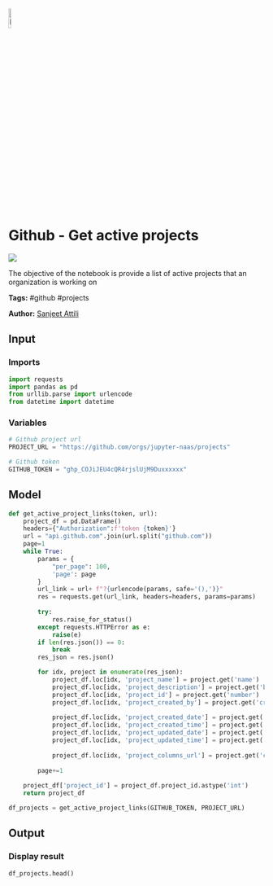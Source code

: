 <img width="10%" alt="Naas" src="https://landen.imgix.net/jtci2pxwjczr/assets/5ice39g4.png?w=160"/>

# Github - Get active projects
<a href="https://app.naas.ai/user-redirect/naas/downloader?url=https://raw.githubusercontent.com/jupyter-naas/awesome-notebooks/master/Github/Github_Get_active_projects.ipynb" target="_parent"><img src="https://naasai-public.s3.eu-west-3.amazonaws.com/open_in_naas.svg"/></a>

The objective of the notebook is provide a list of active projects that an organization is working on

**Tags:** #github #projects

**Author:** [Sanjeet Attili](https://www.linkedin.com/in/sanjeet-attili-760bab190/)

## Input

### Imports


```python
import requests
import pandas as pd
from urllib.parse import urlencode
from datetime import datetime
```

### Variables


```python
# Github project url
PROJECT_URL = "https://github.com/orgs/jupyter-naas/projects"

# Github token
GITHUB_TOKEN = "ghp_COJiJEU4cQR4rjslUjM9Duxxxxxx"
```

## Model


```python
def get_active_project_links(token, url):
    project_df = pd.DataFrame()
    headers={"Authorization":f'token {token}'}
    url = "api.github.com".join(url.split("github.com"))
    page=1
    while True:
        params = {
            "per_page": 100,
            'page': page
        }
        url_link = url+ f"?{urlencode(params, safe='(),')}"
        res = requests.get(url_link, headers=headers, params=params)
        
        try:
            res.raise_for_status()
        except requests.HTTPError as e:
            raise(e)
        if len(res.json()) == 0:
            break
        res_json = res.json()

        for idx, project in enumerate(res_json):
            project_df.loc[idx, 'project_name'] = project.get('name')
            project_df.loc[idx, 'project_description'] = project.get('body')
            project_df.loc[idx, 'project_id'] = project.get('number')
            project_df.loc[idx, 'project_created_by'] = project.get('creator')['login']
            
            project_df.loc[idx, 'project_created_date'] = project.get('created_at').strip('Z').split('T')[0]
            project_df.loc[idx, 'project_created_time'] = project.get('created_at').strip('Z').split('T')[-1]
            project_df.loc[idx, 'project_updated_date'] = project.get('updated_at').strip('Z').split('T')[0]
            project_df.loc[idx, 'project_updated_time'] = project.get('updated_at').strip('Z').split('T')[-1]
            
            project_df.loc[idx, 'project_columns_url'] = project.get('columns_url')
            
        page+=1
        
    project_df['project_id'] = project_df.project_id.astype('int')
    return project_df

df_projects = get_active_project_links(GITHUB_TOKEN, PROJECT_URL)
```

## Output

### Display result


```python
df_projects.head()
```
